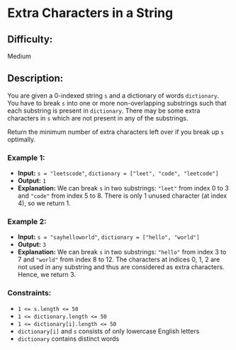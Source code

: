 # Extra Characters in a String

## Difficulty: 
Medium

## Description: 
You are given a 0-indexed string `s` and a dictionary of words `dictionary`. You have to break `s` into one or more non-overlapping substrings such that each substring is present in `dictionary`. There may be some extra characters in `s` which are not present in any of the substrings.

Return the minimum number of extra characters left over if you break up `s` optimally.

### Example 1:

- **Input:** `s = "leetscode"`, `dictionary = ["leet", "code", "leetcode"]`
- **Output:** `1`
- **Explanation:** We can break `s` in two substrings: `"leet"` from index 0 to 3 and `"code"` from index 5 to 8. There is only 1 unused character (at index 4), so we return 1.

### Example 2:

- **Input:** `s = "sayhelloworld"`, `dictionary = ["hello", "world"]`
- **Output:** `3`
- **Explanation:** We can break `s` in two substrings: `"hello"` from index 3 to 7 and `"world"` from index 8 to 12. The characters at indices 0, 1, 2 are not used in any substring and thus are considered as extra characters. Hence, we return 3.

### Constraints:
- `1 <= s.length <= 50`
- `1 <= dictionary.length <= 50`
- `1 <= dictionary[i].length <= 50`
- `dictionary[i]` and `s` consists of only lowercase English letters
- `dictionary` contains distinct words